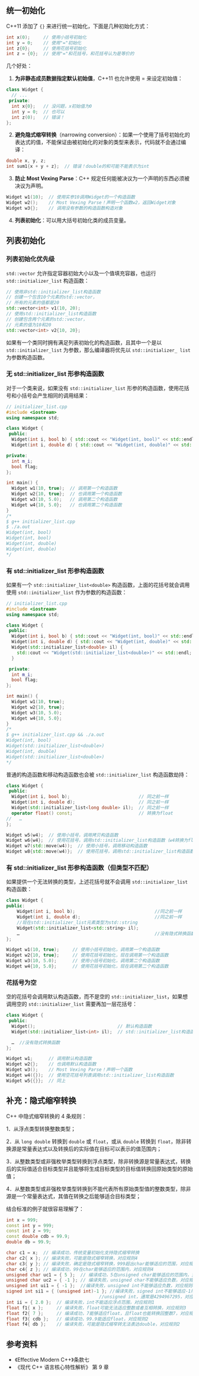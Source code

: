 ## 统一初始化

C++11 添加了 `{}` 来进行统一初始化，下面是几种初始化方式：

```cpp
int x(0);     // 使用小括号初始化
int y = 0;    // 使用"="初始化
int z{0};     // 使用花括号初始化
int z = {0};  // 使用"="和花括号，和花括号认为是等价的
```

几个好处：

1. **为非静态成员数据指定默认初始值**，C++11 也允许使用 = 来设定初始值：

```cpp
class Widget {
  // ...
 private:
  int x{0};   // 没问题，x初始值为0
  int y = 0;  // 也可以
  int z(0);   // 错误！
};
```

2. **避免隐式缩窄转换**（narrowing conversion）：如果一个使用了括号初始化的表达式的值，不能保证由被初始化的对象的类型来表示，代码就不会通过编译：

```cpp
double x, y, z;
int sum1{x + y + z};  // 错误！double的和可能不能表示为int
```

3. **防止 Most Vexing Parse**：C++ 规定任何能被决议为一个声明的东西必须被决议为声明。

```cpp
Widget w1(10);  // 使用实参10调用Widget的一个构造函数
Widget w2();    // Most Vexing Parse！声明一个函数w2，返回Widget对象
Widget w3{};    // 调用没有参数的构造函数构造对象
```

4. **列表初始化**：可以用大括号初始化类的成员变量。

## 列表初始化

### 列表初始化优先级

`std::vector` 允许指定容器初始大小以及一个值填充容器，也运行 `std::initializer_list` 构造函数：

```cpp
// 使用非std::initializer_list构造函数
// 创建一个包含10个元素的std::vector，
// 所有的元素的值都是20
std::vector<int> v1(10, 20);
// 使用std::initializer_list构造函数
// 创建包含两个元素的std::vector，
// 元素的值为10和20
std::vector<int> v2{10, 20};
```

如果有一个类同时拥有满足列表初始化的构造函数，且其中一个是以 `std::initializer_list` 为参数，那么编译器将优先以 `std::initializer_ list` 为参数构造函数。

### 无 std::initializer_list 形参构造函数

对于一个类来说，如果没有 `std::initializer_list` 形参的构造函数，使用花括号和小括号会产生相同的调用结果：

```cpp
// initializer_list.cpp
#include <iostream>
using namespace std;

class Widget {
 public:
  Widget(int i, bool b) { std::cout << "Widget(int, bool)" << std::endl; }
  Widget(int i, double d) { std::cout << "Widget(int, double)" << std::endl; }

private:
  int m_i;
  bool flag;
};

int main() {
  Widget w1(10, true);  // 调用第一个构造函数
  Widget w2{10, true};  // 也调用第一个构造函数
  Widget w3(10, 5.0);   // 调用第二个构造函数
  Widget w4{10, 5.0};   // 也调用第二个构造函数
}
/*
$ g++ initializer_list.cpp 
$ ./a.out 
Widget(int, bool)
Widget(int, bool)
Widget(int, double)
Widget(int, double)
*/
```

### 有 std::initializer_list 形参构造函数
如果有一个 `std::initializer_list<double>` 构造函数，上面的花括号就会调用使用 `std::initializer_list` 作为参数的构造函数：

```cpp
// initializer_list.cpp
#include <iostream>
using namespace std;

class Widget {
 public:
  Widget(int i, bool b) { std::cout << "Widget(int, bool)" << std::endl; }
  Widget(int i, double d) { std::cout << "Widget(int, double)" << std::endl; }
  Widget(std::initializer_list<double> il) {
    std::cout << "Widget(std::initializer_list<double>)" << std::endl;
  }

 private:
  int m_i;
  bool flag;
};

int main() {
  Widget w1(10, true);
  Widget w2{10, true};
  Widget w3(10, 5.0);
  Widget w4{10, 5.0};
}
/*
$ g++ initializer_list.cpp && ./a.out 
Widget(int, bool)
Widget(std::initializer_list<double>)
Widget(int, double)
Widget(std::initializer_list<double>)
*/
```

普通的构造函数和移动构造函数也会被 `std::initializer_list` 构造函数劫持：

```cpp
class Widget {
 public:
  Widget(int i, bool b);                          // 同之前一样
  Widget(int i, double d);                        // 同之前一样
  Widget(std::initializer_list<long double> il);  // 同之前一样
  operator float() const;                         // 转换为float
//   …
};

Widget w5(w4);  // 使用小括号，调用拷贝构造函数
Widget w6{w4};  // 使用花括号，调用std::initializer_list构造函数（w4转换为float，float转换为double）
Widget w7(std::move(w4));  // 使用小括号，调用移动构造函数
Widget w8{std::move(w4)};  // 使用花括号，调用std::initializer_list构造函数（与w6相同原因）
```

### 有 std::initializer_list 形参构造函数（但类型不匹配）

如果提供一个无法转换的类型，上述花括号就不会调用 `std::initializer_list` 构造函数：

```cpp
class Widget { 
public:  
    Widget(int i, bool b);                              //同之前一样
    Widget(int i, double d);                            //同之前一样
    //现在std::initializer_list元素类型为std::string
    Widget(std::initializer_list<std::string> il);
    …                                                   //没有隐式转换函数
};

Widget w1(10, true);     // 使用小括号初始化，调用第一个构造函数
Widget w2{10, true};     // 使用花括号初始化，现在调用第一个构造函数
Widget w3(10, 5.0);      // 使用小括号初始化，调用第二个构造函数
Widget w4{10, 5.0};      // 使用花括号初始化，现在调用第二个构造函数
```

### 花括号为空

空的花括号会调用默认构造函数，而不是空的 `std::initializer_list`，如果想调用空的 `std::initializer_list` 需要再加一层花括号：

```cpp
class Widget {
 public:
  Widget();                               // 默认构造函数
  Widget(std::initializer_list<int> il);  // std::initializer_list构造函数

  …  //没有隐式转换函数
};

Widget w1;      // 调用默认构造函数
Widget w2{};    // 也调用默认构造函数
Widget w3();    // Most Vexing Parse！声明一个函数
Widget w4({});  // 使用空花括号列表调用std::initializer_list构造函数
Widget w5{{}};  // 同上
```




## 补充：隐式缩窄转换

C++ 中隐式缩窄转换的 4 条规则：

1．从浮点类型转换整数类型；

2．从 `long double` 转换到 `double` 或 `float`，或从 `double` 转换到 `float`，除非转换源是常量表达式以及转换后的实际值在目标可以表示的值范围内；

3．从整数类型或非强枚举类型转换到浮点类型，除非转换源是常量表达式，转换后的实际值适合目标类型并且能够将生成目标类型的目标值转换回原始类型的原始值；

4．从整数类型或非强枚举类型转换到不能代表所有原始类型值的整数类型，除非源是一个常量表达式，其值在转换之后能够适合目标类型；

结合标准的例子就很容易理解了：

```cpp
int x = 999;
const int y = 999;
const int z = 99;
const double cdb = 99.9;
double db = 99.9;

char c1 = x;  // 编译成功，传统变量初始化支持隐式缩窄转换
char c2{ x }; // 编译失败，可能是隐式缩窄转换，对应规则4
char c3{ y }; // 编译失败，确定是隐式缩窄转换，999超出char能够适应的范围，对应规则4
char c4{ z }; // 编译成功，99在char能够适应的范围内，对应规则4
unsigned char uc1 = { 5 };  // 编译成功，5在unsigned char能够适应的范围内，对应规则4
unsigned char uc2 = { -1 }; // 编译失败，unsigned char不能够适应负数，对应规则4
unsigned int ui1 = { -1 };  //编译失败，unsigned int不能够适应负数，对应规则4
signed int si1 = { (unsigned int)-1 }; //编译失败，signed int不能够适应-1所对应的
                                   //unsigned int，通常是4294967295，对应规则4
int ii = { 2.0 };  // 编译失败，int不能适应浮点范围，对应规则1
float f1{ x };     // 编译失败，float可能无法适应整数或者互相转换，对应规则3
float f2{ 7 };     // 编译成功，7能够适应float，且float也能转换回整数7，对应规则3
float f3{ cdb };   // 编译成功，99.9能适应float，对应规则2
float f4{ db };    // 编译失败，可能是隐式缩窄转无法表达double，对应规则2
```


## 参考资料

- 《Effective Modern C++》条款七
- 《现代 C++ 语言核心特性解析》 第 9 章